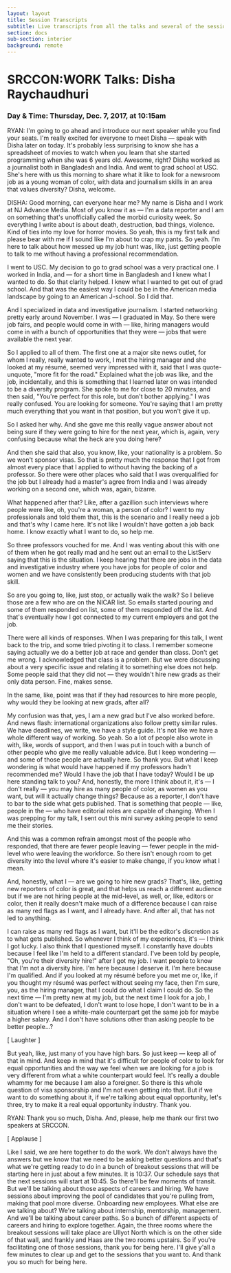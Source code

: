 ```yaml
---
layout: layout
title: Session Transcripts
subtitle: Live transcripts from all the talks and several of the sessions at SRCCON:WORK.
section: docs
sub-section: interior
background: remote
---
```

# SRCCON:WORK Talks: Disha Raychaudhuri

### Day & Time: Thursday, Dec. 7, 2017, at 10:15am

RYAN: I'm going to go ahead and introduce our next speaker while you find your seats. I'm really excited for everyone to meet Disha — speak with Disha later on today. It's probably less surprising to know she has a spreadsheet of movies to watch when you learn that she started programming when she was 6 years old. Awesome, right? Disha worked as a journalist both in Bangladesh and India. And went to grad school at USC. She's here with us this morning to share what it like to look for a newsroom job as a young woman of color, with data and journalism skills in an area that values diversity? Disha, welcome.

DISHA: Good morning, can everyone hear me? My name is Disha and I work at NJ Advance Media. Most of you know it as — I'm a data reporter and I am on something that's unofficially called the morbid curiosity week. So everything I write about is about death, destruction, bad things, violence. Kind of ties into my love for horror movies. So yeah, this is my first talk and please bear with me if I sound like I'm about to crap my pants. So yeah. I'm here to talk about how messed up my job hunt was, like, just getting people to talk to me without having a professional recommendation.

I went to USC. My decision to go to grad school was a very practical one. I worked in India, and — for a short time in Bangladesh and I knew what I wanted to do. So that clarity helped. I knew what I wanted to get out of grad school. And that was the easiest way I could be be in the American media landscape by going to an American J-school. So I did that.

And I specialized in data and investigative journalism. I started networking pretty early around November. I was — I graduated in May. So there were job fairs, and people would come in with — like, hiring managers would come in with a bunch of opportunities that they were — jobs that were available the next year.

So I applied to all of them. The first one at a major site news outlet, for whom I really, really wanted to work, I met the hiring manager and she looked at my résumé, seemed very impressed with it, said that I was quote-unquote, "more fit for the road." Explained what the job was like, and the job, incidentally, and this is something that I learned later on was intended to be a diversity program. She spoke to me for close to 20 minutes, and then said, "You're perfect for this role, but don't bother applying." I was really confused. You are looking for someone. You're saying that I am pretty much everything that you want in that position, but you won't give it up.

So I asked her why. And she gave me this really vague answer about not being sure if they were going to hire for the next year, which is, again, very confusing because what the heck are you doing here?

And then she said that also, you know, like, your nationality is a problem. So we won't sponsor visas. So that is pretty much the response that I got from almost every place that I applied to without having the backing of a professor. So there were other places who said that I was overqualified for the job but I already had a master's agree from India and I was already working on a second one, which was, again, bizarre.

What happened after that? Like, after a gazillion such interviews where people were like, oh, you're a woman, a person of color? I went to my professionals and told them that, this is the scenario and I really need a job and that's why I came here. It's not like I wouldn't have gotten a job back home. I know exactly what I want to do, so help me.

So three professors vouched for me. And I was venting about this with one of them when he got really mad and he sent out an email to the ListServ saying that this is the situation. I keep hearing that there are jobs in the data and investigative industry where you have jobs for people of color and women and we have consistently been producing students with that job skill.

So are you going to, like, just stop, or actually walk the walk? So I believe those are a few who are on the NICAR list. So emails started pouring and some of them responded on list, some of them responded off the list. And that's eventually how I got connected to my current employers and got the job.

There were all kinds of responses. When I was preparing for this talk, I went back to the trip, and some tried pivoting it to class. I remember someone saying actually we do a better job at race and gender than class. Don't get me wrong. I acknowledged that class is a problem. But we were discussing about a very specific issue and relating it to something else does not help. Some people said that they did not — they wouldn't hire new grads as their only data person. Fine, makes sense.

In the same, like, point was that if they had resources to hire more people, why would they be looking at new grads, after all?

My confusion was that, yes, I am a new grad but I've also worked before. And news flash: international organizations also follow pretty similar rules. We have deadlines, we write, we have a style guide. It's not like we have a whole different way of working. So yeah. So a lot of people also wrote in with, like, words of support, and then I was put in touch with a bunch of other people who give me really valuable advice. But I keep wondering — and some of those people are actually here. So thank you. But what I keep wondering is what would have happened if my professors hadn't recommended me? Would I have the job that I have today? Would I be up here standing talk to you? And, honestly, the more I think about it, it's — I don't really — you may hire as many people of color, as women as you want, but will it actually change things? Because as a reporter, I don't have to bar to the side what gets published. That is something that people — like, people in the — who have editorial roles are capable of changing. When I was prepping for my talk, I sent out this mini survey asking people to send me their stories.

And this was a common refrain amongst most of the people who responded, that there are fewer people leaving — fewer people in the mid-level who were leaving the workforce. So there isn't enough room to get diversity into the level where it's easier to make change, if you know what I mean.

And, honestly, what I — are we going to hire new grads? That's, like, getting new reporters of color is great, and that helps us reach a different audience but if we are not hiring people at the mid-level, as well, or, like, editors or color, then it really doesn't make much of a difference because I can raise as many red flags as I want, and I already have. And after all, that has not led to anything.

I can raise as many red flags as I want, but it'll be the editor's discretion as to what gets published. So whenever I think of my experiences, it's — I think I got lucky. I also think that I questioned myself. I constantly have doubts because I feel like I'm held to a different standard. I've been told by people, "Oh, you're their diversity hire!" after I got my job. I want people to know that I'm not a diversity hire. I'm here because I deserve it. I'm here because I'm qualified. And if you looked at my résumé before you met me or, like, if you thought my résumé was perfect without seeing my face, then I'm sure, you, as the hiring manager, that I could do what I claim I could do. So the next time — I'm pretty new at my job, but the next time I look for a job, I don't want to be defeated, I don't want to lose hope, I don't want to be in a situation where I see a white-male counterpart get the same job for maybe a higher salary. And I don't have solutions other than asking people to be better people...?

[ Laughter ]

But yeah, like, just many of you have high bars. So just keep — keep all of that in mind. And keep in mind that it's difficult for people of color to look for equal opportunities and the way we feel when we are looking for a job is very different from what a white counterpart would feel. It's really a double whammy for me because I am also a foreigner. So there is this whole question of visa sponsorship and I'm not even getting into that. But if we want to do something about it, if we're talking about equal opportunity, let's three, try to make it a real equal opportunity industry. Thank you.

RYAN: Thank you so much, Disha. And, please, help me thank our first two speakers at SRCCON.

[ Applause ]

Like I said, we are here together to do the work. We don't always have the answers but we know that we need to be asking better questions and that's what we're getting ready to do in a bunch of breakout sessions that will be starting here in just about a few minutes. It is 10:37. Our schedule says that the next sessions will start at 10:45. So there'll be few moments of transit. But we'll be talking about those aspects of careers and hiring. We have sessions about improving the pool of candidates that you're pulling from, making that pool more diverse. Onboarding new employees. What else are we talking about? We're talking about internship, mentorship, management. And we'll be talking about career paths. So a bunch of different aspects of careers and hiring to explore together. Again, the three rooms where the breakout sessions will take place are Ullyot North which is on the other side of that wall, and frankly and Haas are the two rooms upstairs. So if you're facilitating one of those sessions, thank you for being here. I'll give y'all a few minutes to clear up and get to the sessions that you want to. And thank you so much for being here.
